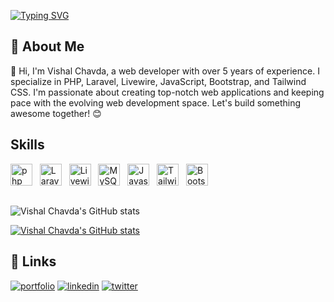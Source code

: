 
[![Typing SVG](https://readme-typing-svg.demolab.com?font=JetBrains+Mono&weight=700&pause=1000&color=000000&background=FFFC00&center=true&vCenter=true&random=false&width=450&height=60&lines=Hi%2C+I'm+Vishal+Chavda+%F0%9F%91%A9%E2%80%8D%F0%9F%92%BB;Passionate+PHP%7CLaravel+Developer+%F0%9F%9A%80)](https://git.io/typing-svg)

## 🚀 About Me
👋 Hi, I'm Vishal Chavda, a web developer with over 5 years of experience. I specialize in PHP, Laravel, Livewire, JavaScript, Bootstrap, and Tailwind CSS. I'm passionate about creating top-notch web applications and keeping pace with the evolving web development space. Let's build something awesome together! 😊

## Skills

<span><img src="https://img.shields.io/badge/php-787cb4?style=for-the-badge&logo=php&logoColor=white" alt="php logo" title="php" height="35" /></span>&nbsp;&nbsp;
<span><img src="https://img.shields.io/badge/Laravel-f23b2f?style=for-the-badge&logo=Laravel&logoColor=white" alt="Laravel logo" title="Laravel" height="35" /></span>&nbsp;&nbsp;
<span><img src="https://img.shields.io/badge/livewire-fb70a9?style=for-the-badge&logo=Livewire&logoColor=white" alt="Livewire logo" title="Livewire" height="35" /></span>&nbsp;&nbsp;
<span><img src = "https://img.shields.io/badge/MySQL-005C84?style=for-the-badge&logo=mysql&logoColor=white" alt="MySQL logo" title="MySQL" height="35"/></span>&nbsp;&nbsp;
<span><img src="https://img.shields.io/badge/JavaScript-323330?style=for-the-badge&logo=javascript&logoColor=F7DF1E" alt="Javascript logo" title="Javascript" height="35" /></span>&nbsp;&nbsp;
<span><img src="https://img.shields.io/badge/Tailwind_CSS-38B2AC?style=for-the-badge&logo=tailwind-css&logoColor=white" alt="TailwindCSS logo" title="TailwindCSS" height="35"/></span>&nbsp;&nbsp;
<span><img src="https://img.shields.io/badge/Bootstrap-563D7C?style=for-the-badge&logo=bootstrap&logoColor=white" alt="Bootstrap logo" title="Bootstrap" height="35" /></span>

##
![Vishal Chavda's GitHub stats](https://github-readme-stats.vercel.app/api?username=vishal2931&theme=highcontrast&show_icons=true)

[![Vishal Chavda's GitHub stats](https://github-readme-stats.vercel.app/api/top-langs?username=vishal2931&show_icons=true&theme=highcontrast&layout=compact)](https://github.com/anuraghazra/github-readme-stats)

## 🔗 Links
[![portfolio](https://img.shields.io/badge/GitHub-000?style=for-the-badge&logo=github&logoColor=white)](https://profile-summary-for-github.herokuapp.com/user/vishal2931)
[![linkedin](https://img.shields.io/badge/linkedin-0A66C2?style=for-the-badge&logo=linkedin&logoColor=white)](www.linkedin.com/in/vishal-chavda2931)
[![twitter](https://img.shields.io/badge/twitter-black?style=for-the-badge&logo=x&logoColor=white)](https://twitter.com/vishal__2931)

